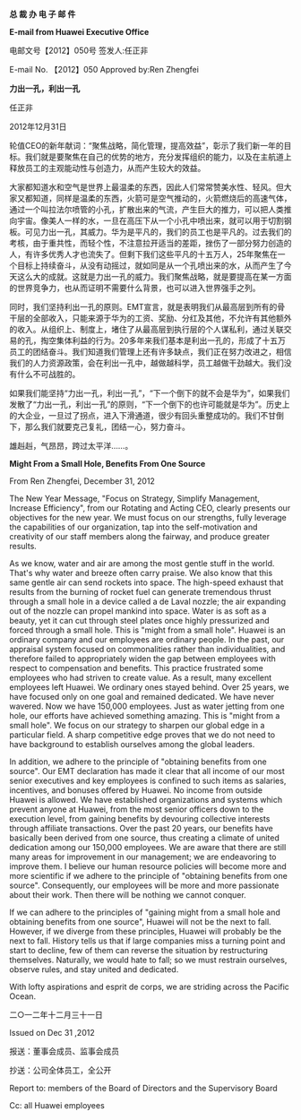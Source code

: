 **总 裁 办 电 子 邮 件**

**E-mail from Huawei Executive Office**

 

电邮文号【2012】050号           签发人:任正非

E-mail No. 【2012】050                        Approved by:Ren Zhengfei

 

 



**力出一孔，利出一孔**

 

任正非

2012年12月31日

 

轮值CEO的新年献词：“聚焦战略，简化管理，提高效益”，彰示了我们新一年的目标。我们就是要聚焦在自己的优势的地方，充分发挥组织的能力，以及在主航道上释放员工的主观能动性与创造力，从而产生较大的效益。

大家都知道水和空气是世界上最温柔的东西，因此人们常常赞美水性、轻风。但大家又都知道，同样是温柔的东西，火箭可是空气推动的，火箭燃烧后的高速气体，通过一个叫拉法尔喷管的小孔，扩散出来的气流，产生巨大的推力，可以把人类推向宇宙。像美人一样的水，一旦在高压下从一个小孔中喷出来，就可以用于切割钢板。可见力出一孔，其威力。华为是平凡的，我们的员工也是平凡的。过去我们的考核，由于重共性，而轻个性，不注意拉开适当的差距，挫伤了一部分努力创造的人，有许多优秀人才也流失了。但剩下我们这些平凡的十五万人，25年聚焦在一个目标上持续奋斗，从没有动摇过，就如同是从一个孔喷出来的水，从而产生了今天这么大的成就。这就是力出一孔的威力。我们聚焦战略，就是要提高在某一方面的世界竞争力，也从而证明不需要什么背景，也可以进入世界强手之列。

同时，我们坚持利出一孔的原则。EMT宣言，就是表明我们从最高层到所有的骨干层的全部收入，只能来源于华为的工资、奖励、分红及其他，不允许有其他额外的收入。从组织上、制度上，堵住了从最高层到执行层的个人谋私利，通过关联交易的孔，掏空集体利益的行为。20多年来我们基本是利出一孔的，形成了十五万员工的团结奋斗。我们知道我们管理上还有许多缺点，我们正在努力改进之，相信我们的人力资源政策，会在利出一孔中，越做越科学，员工越做干劲越大。我们没有什么不可战胜的。

如果我们能坚持“力出一孔，利出一孔”，“下一个倒下的就不会是华为”，如果我们发散了“力出一孔，利出一孔”的原则，“下一个倒下的也许可能就是华为”。历史上的大企业，一旦过了拐点，进入下滑通道，很少有回头重整成功的。我们不甘倒下，那么我们就要克己复礼，团结一心，努力奋斗。

雄赳赳，气昂昂，跨过太平洋……。

**Might From a Small Hole, Benefits From One Source**

From Ren Zhengfei, December 31, 2012

 

The New Year Message, "Focus on Strategy, Simplify Management, Increase Efficiency", from our Rotating and Acting CEO, clearly presents our objectives for the new year. We must focus on our strengths, fully leverage the capabilities of our organization, tap into the self-motivation and creativity of our staff members along the fairway, and produce greater results.

As we know, water and air are among the most gentle stuff in the world. That's why water and breeze often carry praise. We also know that this same gentle air can send rockets into space. The high-speed exhaust that results from the burning of rocket fuel can generate tremendous thrust through a small hole in a device called a de Laval nozzle; the air expanding out of the nozzle can propel mankind into space. Water is as soft as a beauty, yet it can cut through steel plates once highly pressurized and forced through a small hole. This is "might from a small hole". Huawei is an ordinary company and our employees are ordinary people. In the past, our appraisal system focused on commonalities rather than individualities, and therefore failed to appropriately widen the gap between employees with respect to compensation and benefits. This practice frustrated some employees who had striven to create value. As a result, many excellent employees left Huawei. We ordinary ones stayed behind. Over 25 years, we have focused only on one goal and remained dedicated. We have never wavered. Now we have 150,000 employees. Just as water jetting from one hole, our efforts have achieved something amazing. This is "might from a small hole". We focus on our strategy to sharpen our global edge in a particular field. A sharp competitive edge proves that we do not need to have background to establish ourselves among the global leaders.

In addition, we adhere to the principle of "obtaining benefits from one source". Our EMT declaration has made it clear that all income of our most senior executives and key employees is confined to such items as salaries, incentives, and bonuses offered by Huawei. No income from outside Huawei is allowed. We have established organizations and systems which prevent anyone at Huawei, from the most senior officers down to the execution level, from gaining benefits by devouring collective interests through affiliate transactions. Over the past 20 years, our benefits have basically been derived from one source, thus creating a climate of united dedication among our 150,000 employees. We are aware that there are still many areas for improvement in our management; we are endeavoring to improve them. I believe our human resource policies will become more and more scientific if we adhere to the principle of "obtaining benefits from one source". Consequently, our employees will be more and more passionate about their work. Then there will be nothing we cannot conquer.

If we can adhere to the principles of "gaining might from a small hole and obtaining benefits from one source", Huawei will not be the next to fall. However, if we diverge from these principles, Huawei will probably be the next to fall. History tells us that if large companies miss a turning point and start to decline, few of them can reverse the situation by restructuring themselves. Naturally, we would hate to fall; so we must restrain ourselves, observe rules, and stay united and dedicated.

With lofty aspirations and esprit de corps, we are striding across the Pacific Ocean.

 

二○一二年十二月三十一日

Issued on Dec 31 ,2012

 

报送：董事会成员、监事会成员

抄送：公司全体员工，全公开

Report to: members of the Board of Directors and the Supervisory Board

Cc: all Huawei employees